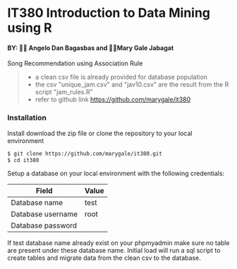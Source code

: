 # IT380 Introduction to Data Mining using R

#### BY: 👨‍🔧 Angelo Dan Bagasbas and 👩‍🔧Mary Gale Jabagat

Song Recommendation using Association Rule

> - a clean csv file is already provided for database population
> - the csv "unique_jam.csv" and "jav10.csv" are the result from the R script "jam_rules.R"
> - refer to github link https://github.com/marygale/it380

### Installation

Install download the zip file or clone the repository to your local environment

```sh
$ git clone https://github.com/marygale/it380.git
$ cd it380
```

Setup a database on your local environment with the following credentials:

|Field  | Value|
| ------ | ------ |
| Database name | test |
| Database username | root |
| Database password |  |

If test database name already exist on your phpmyadmin make sure no table are present under these database name.
Initial load will run a sql script to create tables and migrate data from the clean csv to the database.
